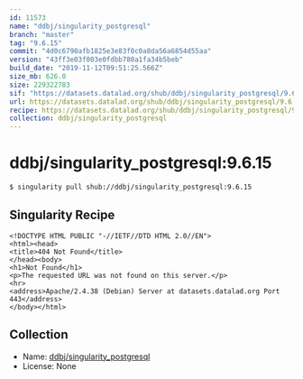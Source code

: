 ```yaml
---
id: 11573
name: "ddbj/singularity_postgresql"
branch: "master"
tag: "9.6.15"
commit: "4d0c6790afb1825e3e83f0c0a8da56a6854d55aa"
version: "43ff3e03f003e0fdbb780a1fa34b5beb"
build_date: "2019-11-12T09:51:25.566Z"
size_mb: 626.0
size: 229322783
sif: "https://datasets.datalad.org/shub/ddbj/singularity_postgresql/9.6.15/2019-11-12-4d0c6790-43ff3e03/43ff3e03f003e0fdbb780a1fa34b5beb.sif"
url: https://datasets.datalad.org/shub/ddbj/singularity_postgresql/9.6.15/2019-11-12-4d0c6790-43ff3e03/
recipe: https://datasets.datalad.org/shub/ddbj/singularity_postgresql/9.6.15/2019-11-12-4d0c6790-43ff3e03/Singularity
collection: ddbj/singularity_postgresql
---
```


# ddbj/singularity_postgresql:9.6.15

```bash
$ singularity pull shub://ddbj/singularity_postgresql:9.6.15
```

## Singularity Recipe

```singularity
<!DOCTYPE HTML PUBLIC "-//IETF//DTD HTML 2.0//EN">
<html><head>
<title>404 Not Found</title>
</head><body>
<h1>Not Found</h1>
<p>The requested URL was not found on this server.</p>
<hr>
<address>Apache/2.4.38 (Debian) Server at datasets.datalad.org Port 443</address>
</body></html>
```

## Collection

 - Name: [ddbj/singularity_postgresql](https://github.com/ddbj/singularity_postgresql)
 - License: None

